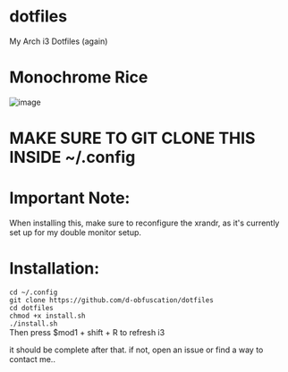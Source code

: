 # dotfiles
My Arch i3 Dotfiles (again)
# Monochrome Rice
![image](https://github.com/d-obfuscation/dotfiles/assets/130487372/2dd5e040-88b0-4383-8e79-e624e56d16ba)

# MAKE SURE TO GIT CLONE THIS INSIDE ~/.config


# Important Note:
When installing this, make sure to reconfigure the xrandr, as it's currently set up for my double monitor setup.

#
# Installation:
`cd ~/.config`<br>
`git clone https://github.com/d-obfuscation/dotfiles`<br>
`cd dotfiles`<br>
`chmod +x install.sh`<br>
`./install.sh`<br>
Then press $mod1 + shift + R to refresh i3<br>

it should be complete after that.
if not, open an issue or find a way to contact me..
